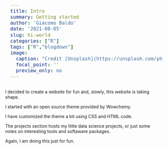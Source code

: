 ```yaml
---
title: Intro
summary: Getting started
author: 'Giacomo Baldo'
date: '2021-08-05'
slug: hi-world
categories: ["R"]
tags: ["R","blogdown"]
image:
  caption: "Credit [Unsplash](https://unsplash.com/photos/ddamygbOo1I)"
  focal_point: ''
  preview_only: no
---
```


<style>
pre {
  font-size: 18px;
  padding: 1rem;
}
</style>

I decided to create a website for fun and, slowly, this website is taking shape. 

I started with an open source theme provided by Wowchemy. 

I have customized the theme a bit using CSS and HTML code.

The projects section hosts my little data science projects, or just some notes on interesting tools and softaware packages.

Again, I am doing this just for fun.

